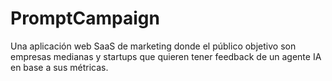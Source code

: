 # PromptCampaign
Una aplicación web SaaS de marketing donde el público objetivo son empresas medianas y startups que quieren tener feedback de un agente IA en base a sus métricas.
